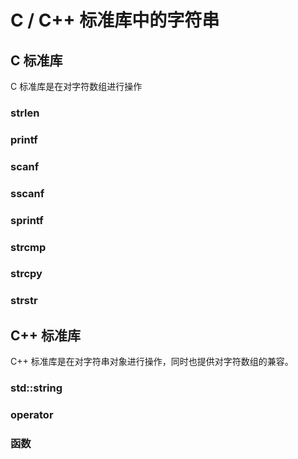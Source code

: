 # C / C++ 标准库中的字符串

## C 标准库

C 标准库是在对字符数组进行操作

### strlen

### printf

### scanf

### sscanf

### sprintf

### strcmp

### strcpy

### strstr

## C++ 标准库

C++ 标准库是在对字符串对象进行操作，同时也提供对字符数组的兼容。

### std::string

### operator

### 函数

